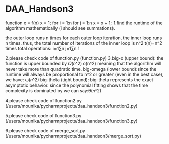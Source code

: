 # DAA_Handson3
function x = f(n)
   x = 1;
   for i = 1:n
        for j = 1:n
             x = x + 1;
1.find the runtime of the algorithm mathematically (i should see summations).

the outer loop runs n times
for each outer loop iteration, the inner loop runs n times.
thus, the total number of iterations of the inner loop is n^2
t(n)=n^2 times
total operations: i=1∑n j=1∑n 1


2.please check code of function.py (function.py)
3.big-o (upper bound): the function is upper bounded by 𝑂(𝑛^2)
o(n^2) meaning that the algorithm will never take more than quadratic time.
big-omega (lower bound):since the runtime will always be proportional to n^2 or greater (even in the best case), we have:
ω(𝑛^2)
big-theta (tight bound): big-theta represents the exact asymptotic behavior. since the polynomial fitting shows that the time complexity is dominated by
 we can say:θ(𝑛^2)

4.please check code of function2.py (/users/mounika/pycharmprojects/daa_handson3/function2.py)

5.please check code of function3.py (/users/mounika/pycharmprojects/daa_handson3/function3.py)

6.please check code of merge_sort.py (/users/mounika/pycharmprojects/daa_handson3/merge_sort.py)


